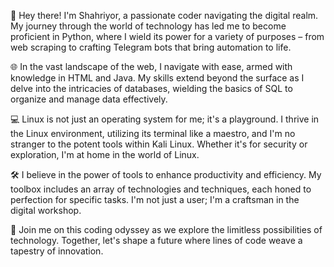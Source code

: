👋 Hey there! I'm Shahriyor, a passionate coder navigating the digital realm. My journey through the world of technology has led me to become proficient in Python, where I wield its power for a variety of purposes – from web scraping to crafting Telegram bots that bring automation to life.

🌐 In the vast landscape of the web, I navigate with ease, armed with knowledge in HTML and Java. My skills extend beyond the surface as I delve into the intricacies of databases, wielding the basics of SQL to organize and manage data effectively.

💻 Linux is not just an operating system for me; it's a playground. I thrive in the Linux environment, utilizing its terminal like a maestro, and I'm no stranger to the potent tools within Kali Linux. Whether it's for security or exploration, I'm at home in the world of Linux.

🛠️ I believe in the power of tools to enhance productivity and efficiency. My toolbox includes an array of technologies and techniques, each honed to perfection for specific tasks. I'm not just a user; I'm a craftsman in the digital workshop.

🚀 Join me on this coding odyssey as we explore the limitless possibilities of technology. Together, let's shape a future where lines of code weave a tapestry of innovation.
